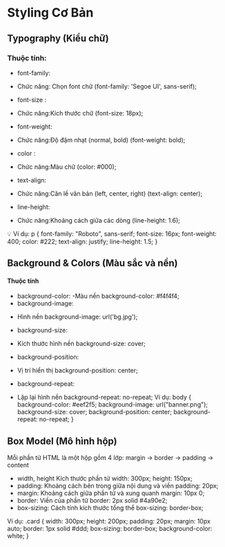# Styling Cơ Bản

## Typography (Kiểu chữ)

### Thuộc tính:

- font-family:

* Chức năng: Chọn font chữ (font-family: 'Segoe UI', sans-serif);

- font-size :

* Chức năng:Kích thước chữ (font-size: 18px);

- font-weight:

* Chức năng:Độ đậm nhạt (normal, bold) (font-weight: bold);

- color :

* Chức năng:Màu chữ (color: #000);

- text-align:

* Chức năng:Căn lề văn bản (left, center, right) (text-align: center);

- line-height:

* Chức năng:Khoảng cách giữa các dòng (line-height: 1.6);

💡 Ví dụ:
p {
font-family: "Roboto", sans-serif;
font-size: 16px;
font-weight: 400;
color: #222;
text-align: justify;
line-height: 1.5;
}

## Background & Colors (Màu sắc và nền)

#### Thuộc tính

- background-color:
  -Màu nền background-color: #f4f4f4;
- background-image:

* Hình nền background-image: url('bg.jpg');

- background-size:

* Kích thước hình nền background-size: cover;

- background-position:

* Vị trí hiển thị background-position: center;

- background-repeat:

* Lặp lại hình nền background-repeat: no-repeat;
  Ví dụ:
  body {
  background-color: #eef2f5;
  background-image: url("banner.png");
  background-size: cover;
  background-position: center;
  background-repeat: no-repeat;
  }

## Box Model (Mô hình hộp)

Mỗi phần tử HTML là một hộp gồm 4 lớp:
margin → border → padding → content

- width, height
  Kích thước phần tử width: 300px; height: 150px;
- padding:
  Khoảng cách bên trong giữa nội dung và viền padding: 20px;
- margin:
  Khoảng cách giữa phần tử và xung quanh margin: 10px 0;
- border:
  Viền của phần tử border: 2px solid #4a90e2;
- box-sizing:
  Cách tính kích thước tổng thể box-sizing: border-box;

Ví dụ:
.card {
width: 300px;
height: 200px;
padding: 20px;
margin: 10px auto;
border: 1px solid #ddd;
box-sizing: border-box;
background-color: white;
}

